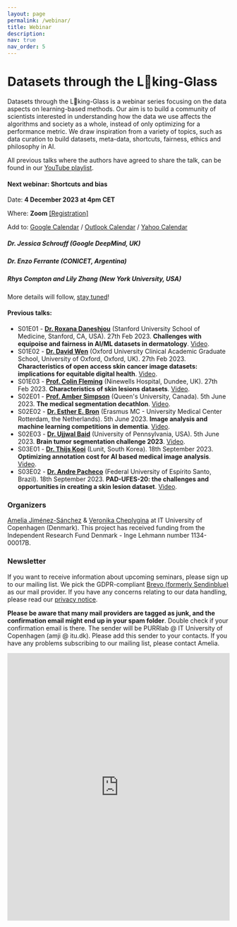 ```yaml
---
layout: page
permalink: /webinar/
title: Webinar
description: 
nav: true
nav_order: 5
---
```


# Datasets through the L👀king-Glass

Datasets through the L👀king-Glass is a webinar series focusing on the data aspects on learning-based methods. Our aim is to build a community of scientists interested in understanding how the data we use affects the algorithms and society as a whole, instead of only optimizing for a performance metric. We draw inspiration from a variety of topics, such as data curation to build datasets, meta-data, shortcuts, fairness, ethics and philosophy in AI.

All previous talks where the authors have agreed to share the talk, can be found in our [YouTube playlist](https://www.youtube.com/playlist?list=PL_BSB_M_evSmfj9zSvqYVgTcJFtVdJc3y&jct=73eqNJ8tawTN4k4iARpU2xjGklC4Sg). 

#### Next webinar: Shortcuts and bias
Date: **4 December 2023 at 4pm CET**

Where: **Zoom** [[Registration]](https://itucph.zoom.us/meeting/register/u5UvceqvqjsoHtROZsAioF9k1wgy8054kXru)

Add to: [Google Calendar](https://itucph.zoom.us/meeting/u5UvceqvqjsoHtROZsAioF9k1wgy8054kXru/calendar/google/add) / [Outlook Calendar](https://itucph.zoom.us/meeting/u5UvceqvqjsoHtROZsAioF9k1wgy8054kXru/ics) / [Yahoo Calendar](https://shorturl.at/cor25)

##### **Dr. Jessica Schrouff** (Google DeepMind, UK)

##### **Dr. Enzo Ferrante** (CONICET, Argentina)

##### **Rhys Compton** and **Lily Zhang** (New York University, USA)

More details will follow, [stay tuned](https://tinyurl.com/27a9syb7)!

#### Previous talks:
* S01E01 - **[Dr. Roxana Daneshjou](https://profiles.stanford.edu/roxana-daneshjou)** (Stanford University School of Medicine, Stanford, CA, USA). 27th Feb 2023. **Challenges with equipoise and fairness in AI/ML datasets in dermatology**. [Video](https://youtu.be/zLxYUtToXGg).
* S01E02 - **[Dr. David Wen]()** (Oxford University Clinical Academic Graduate School, University of Oxford, Oxford, UK). 27th Feb 2023. **Characteristics of open access skin cancer image datasets: implications for equitable digital health**. [Video](https://youtu.be/E4inBrMLVog).
* S01E03 - **[Prof. Colin Fleming]()** (Ninewells Hospital, Dundee, UK). 27th Feb 2023. **Characteristics of skin lesions datasets**. [Video](https://youtu.be/MlBxlL5WUuU).
* S02E01 - **[Prof. Amber Simpson](http://simpsonlab.org)** (Queen's University, Canada). 5th June 2023. **The medical segmentation decathlon**. [Video](https://www.youtube.com/watch?v=2sbWrXO6gAc&list=PL_BSB_M_evSmfj9zSvqYVgTcJFtVdJc3y&index=3).
* S02E02 - **[Dr. Esther E. Bron](https://estherbron.com)** (Erasmus MC - University Medical Center Rotterdam, the Netherlands). 5th June 2023. **Image analysis and machine learning competitions in dementia**. [Video](https://www.youtube.com/watch?v=pYl9bBcQA-M&list=PL_BSB_M_evSmfj9zSvqYVgTcJFtVdJc3y&index=4).
* S02E03 - **[Dr. Ujjwal Baid](https://www.med.upenn.edu/cbica/ujjwalbaid.html)** (University of Pennsylvania, USA). 5th June 2023. **Brain tumor segmentation challenge 2023**. [Video](https://www.youtube.com/watch?v=_RlcKW0sZ80&list=PL_BSB_M_evSmfj9zSvqYVgTcJFtVdJc3y&index=5).
* S03E01 - **[Dr. Thijs Kooi](https://www.thijskooi.com/)** (Lunit, South Korea). 18th September 2023. **Optimizing annotation cost for AI based medical image analysis**. [Video](https://youtu.be/qhAYUfQlYfo).
* S03E02 - **[Dr. Andre Pacheco](http://pachecoandre.com.br/)** (Federal University of Espírito Santo, Brazil). 18th September 2023. **PAD-UFES-20: the challenges and opportunities in creating a skin lesion dataset**. [Video](https://youtu.be/q-DBwWZejMY).

### Organizers
[Amelia Jiménez-Sánchez](https://ameliajimenez.github.io) & [Veronika Cheplygina](https://veronikach.com) at IT University of Copenhagen (Denmark). This project has received funding from the Independent Research Fund Denmark - Inge Lehmann number 1134-00017B.

### Newsletter
If you want to receive information about upcoming seminars, please sign up to our mailing list. We pick the GDPR-compliant [Brevo (formerly Sendinblue)](https://www.brevo.com) as our mail provider. If you have any concerns relating to our data handling, please read our [privacy notice](https://purrlab.github.io/privacy-notice/).

**Please be aware that many mail providers are tagged as junk, and the confirmation email might end up in your spam folder**. Double check if your confirmation email is there. The sender will be PURRlab @ IT University of Copenhagen (amji @ itu.dk). Please add this sender to your contacts. If you have any problems subscribing to our mailing list, please contact Amelia.

<iframe width="540" height="605" src="https://d38ce30a.sibforms.com/serve/MUIEAPSRZjlFAdfMz8MsZO53v-A_vcHHQocx0NLiINtS4SpGngY-yCP3vJmtqARnIWjToJZv00KQeUrPlREILOYNuPOQq8l9WoXu6Qls_6IvXBWDCH_1qRu5Ef7LUhHYLSHoD-t0KNhf9Hu_6frv5Mdmr1UwyYt__pIObhWMU1EIpyqZ-D4T0PAPI79wxYR-knKueJF4WmOAmptH" frameborder="0" scrolling="auto" allowfullscreen style="display: block;margin-left: auto;margin-right: auto;max-width: 100%;"></iframe>
